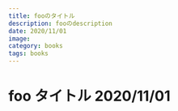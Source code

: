 ```yaml
---
title: fooのタイトル
description: fooのdescription
date: 2020/11/01
image: 
category: books
tags: books
---
```


# foo タイトル 2020/11/01